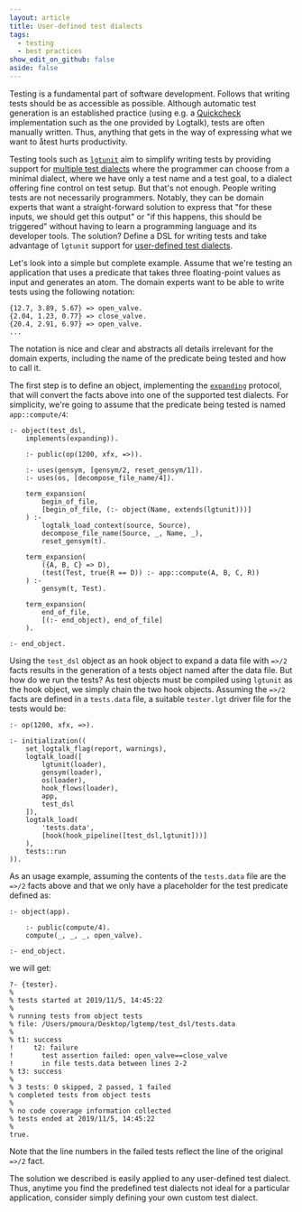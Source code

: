 ```yaml
---
layout: article
title: User-defined test dialects
tags:
  - testing
  - best practices
show_edit_on_github: false
aside: false
---
```


Testing is a fundamental part of software development. Follows that writing
tests should be as accessible as possible. Although automatic test generation
is an established practice (using e.g. a [Quickcheck](../../08/20/easily-quickcheck-your-predicates.html)
implementation such as the one provided by Logtalk), tests are often manually
written. Thus, anything that gets in the way of expressing what we want to
åtest hurts productivity.

Testing tools such as [`lgtunit`](https://logtalk.org/manuals/devtools/lgtunit.html)
aim to simplify writing tests by providing support for [multiple test dialects](https://logtalk.org/manuals/devtools/lgtunit.html#test-dialects)
where the programmer can choose from a minimal dialect, where we have only
a test name and a test goal, to a dialect offering fine control on test setup.
But that's not enough. People writing tests are not necessarily programmers.
Notably, they can be domain experts that want a straight-forward solution
to express that "for these inputs, we should get this output" or "if this
happens, this should be triggered" without having to learn a programming
language and its developer tools. The solution? Define a DSL for writing
tests and take advantage of `lgtunit` support for [user-defined test dialects](https://logtalk.org/manuals/devtools/lgtunit.html#user-defined-test-dialects).

Let's look into a simple but complete example. Assume that we're testing
an application that uses a predicate that takes three floating-point values
as input and generates an atom. The domain experts want to be able to write
tests using the following notation:

```logtalk
{12.7, 3.89, 5.67} => open_valve.
{2.04, 1.23, 0.77} => close_valve.
{20.4, 2.91, 6.97} => open_valve.
...
```

The notation is nice and clear and abstracts all details irrelevant for
the domain experts, including the name of the predicate being tested and
how to call it.

The first step is to define an object, implementing the
[`expanding`](https://logtalk.org/library/expanding_0.html)
protocol, that will convert the facts above into one of the supported
test dialects. For simplicity, we're going to assume that the
predicate being tested is named `app::compute/4`:

```logtalk
:- object(test_dsl,
    implements(expanding)).

    :- public(op(1200, xfx, =>)).

    :- uses(gensym, [gensym/2, reset_gensym/1]).
    :- uses(os, [decompose_file_name/4]).

    term_expansion(
        begin_of_file,
        [begin_of_file, (:- object(Name, extends(lgtunit)))]
    ) :-
        logtalk_load_context(source, Source),
        decompose_file_name(Source, _, Name, _),
        reset_gensym(t).

    term_expansion(
        ({A, B, C} => D),
        (test(Test, true(R == D)) :- app::compute(A, B, C, R))
    ) :-
        gensym(t, Test).

    term_expansion(
        end_of_file,
        [(:- end_object), end_of_file]
    ).

:- end_object.
```

Using the `test_dsl` object as an hook object to expand a data file
with `=>/2` facts results in the generation of a tests object named
after the data file. But how do we run the tests? As test objects
must be compiled using `lgtunit` as the hook object, we simply chain
the two hook objects. Assuming the `=>/2` facts are defined in a
`tests.data` file, a suitable `tester.lgt` driver file for the tests
would be:

```logtalk
:- op(1200, xfx, =>).

:- initialization((
    set_logtalk_flag(report, warnings),
    logtalk_load([
        lgtunit(loader),
        gensym(loader),
        os(loader),
        hook_flows(loader),
        app,
        test_dsl
    ]),
    logtalk_load(
        'tests.data',
        [hook(hook_pipeline([test_dsl,lgtunit]))]
    ),
    tests::run
)).
```

As an usage example, assuming the contents of the `tests.data` file
are the `=>/2` facts above and that we only have a placeholder for
the test predicate defined as:

```logtalk
:- object(app).

    :- public(compute/4).
    compute(_, _, _, open_valve).

:- end_object.
```

we will get:

```text
?- {tester}.
% 
% tests started at 2019/11/5, 14:45:22
% 
% running tests from object tests
% file: /Users/pmoura/Desktop/lgtemp/test_dsl/tests.data
% 
% t1: success
!     t2: failure 
!       test assertion failed: open_valve==close_valve
!       in file tests.data between lines 2-2
% t3: success
% 
% 3 tests: 0 skipped, 2 passed, 1 failed
% completed tests from object tests
% 
% no code coverage information collected
% tests ended at 2019/11/5, 14:45:22
% 
true.
```

Note that the line numbers in the failed tests reflect the line of
the original `=>/2` fact.

The solution we described is easily applied to any user-defined test
dialect. Thus, anytime you find the predefined test dialects not ideal
for a particular application, consider simply defining your own custom
test dialect.
